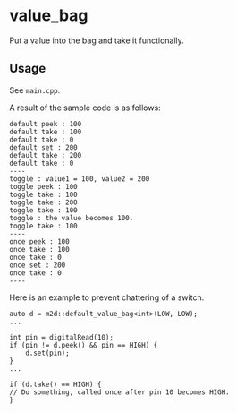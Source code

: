 # value_bag

Put a value into the bag and take it functionally.

## Usage

See `main.cpp`.

A result of the sample code is as follows:

```
default peek : 100
default take : 100
default take : 0
default set : 200
default take : 200
default take : 0
----
toggle : value1 = 100, value2 = 200
toggle peek : 100
toggle take : 100
toggle take : 200
toggle take : 100
toggle : the value becomes 100.
toggle take : 100
----
once peek : 100
once take : 100
once take : 0
once set : 200
once take : 0
----
```

Here is an example to prevent chattering of a switch.

```
auto d = m2d::default_value_bag<int>(LOW, LOW);
...

int pin = digitalRead(10);
if (pin != d.peek() && pin == HIGH) {
	d.set(pin);
}
...

if (d.take() == HIGH) {
// Do something, called once after pin 10 becomes HIGH.
}
```
